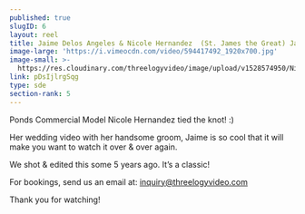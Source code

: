 ```yaml
---
published: true
slugID: 6
layout: reel
title: Jaime Delos Angeles & Nicole Hernandez  (St. James the Great) January 2011
image-large: 'https://i.vimeocdn.com/video/594417492_1920x700.jpg'
image-small: >-
  https://res.cloudinary.com/threelogyvideo/image/upload/v1528574950/Nicole_2.jpg
link: pDsIjlrgSqg
type: sde
section-rank: 5
---
```

Ponds Commercial Model Nicole Hernandez tied the knot! :)

Her wedding video with her handsome groom, Jaime is so cool that it will make you want to watch it over & over again. 

We shot & edited this some 5 years ago. It’s a classic!

For bookings, send us an email at: inquiry@threelogyvideo.com

Thank you for watching!
